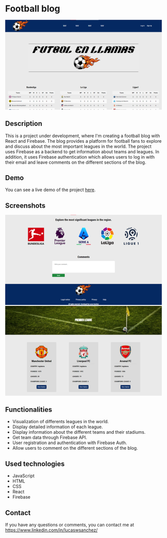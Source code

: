 # Football blog

![Futbol Blog](/src/assets/images/screenshot1.png)

## Description
This is a project under development, where I'm creating a football blog with React and Firebase. The blog provides a platform for football fans to explore and discuss about the most important leagues in the world. The project uses Firebase as a backend to get information about teams and leagues. In addition, it uses Firebase authentication which allows users to log in with their email and leave comments on the different sections of the blog.

## Demo
You can see a live demo of the project [here](https://sport-project.netlify.app/).

## Screenshots
![Captura de pantalla 1](/src/assets/images/screenshot2.png)
![Captura de pantalla 2](/src/assets/images/screenshot3.png)

## Functionalities
- Visualization of differents leagues in the world.
- Display detailed information of each league.
- Display information about the different teams and their stadiums.
- Get team data through Firebase API.
- User registration and authentication with Firebase Auth.
- Allow users to comment on the different sections of the blog.

## Used technologies
- JavaScript
- HTML
- CSS
- React
- Firebase

## Contact
If you have any questions or comments, you can contact me at https://www.linkedin.com/in/lucaswsanchez/
